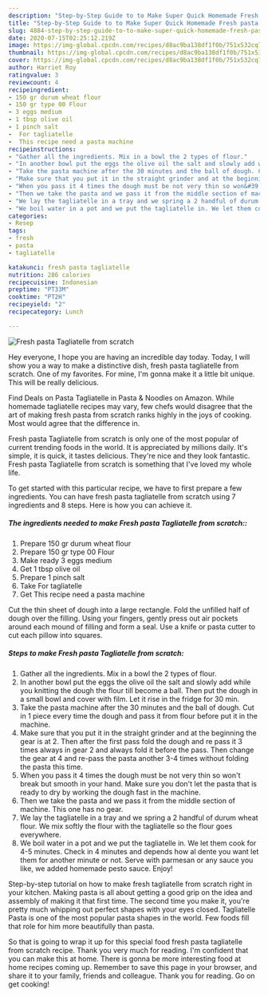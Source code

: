 ```yaml
---
description: "Step-by-Step Guide to to Make Super Quick Homemade Fresh pasta Tagliatelle from scratch"
title: "Step-by-Step Guide to to Make Super Quick Homemade Fresh pasta Tagliatelle from scratch"
slug: 4884-step-by-step-guide-to-to-make-super-quick-homemade-fresh-pasta-tagliatelle-from-scratch
date: 2020-07-15T02:25:12.219Z
image: https://img-global.cpcdn.com/recipes/d8ac9ba138df1f0b/751x532cq70/fresh-pasta-tagliatelle-from-scratch-recipe-main-photo.jpg
thumbnail: https://img-global.cpcdn.com/recipes/d8ac9ba138df1f0b/751x532cq70/fresh-pasta-tagliatelle-from-scratch-recipe-main-photo.jpg
cover: https://img-global.cpcdn.com/recipes/d8ac9ba138df1f0b/751x532cq70/fresh-pasta-tagliatelle-from-scratch-recipe-main-photo.jpg
author: Harriet Roy
ratingvalue: 3
reviewcount: 4
recipeingredient:
- 150 gr durum wheat flour
- 150 gr type 00 Flour
- 3 eggs medium
- 1 tbsp olive oil
- 1 pinch salt
-  For tagliatelle
-  This recipe need a pasta machine
recipeinstructions:
- "Gather all the ingredients. Mix in a bowl the 2 types of flour."
- "In another bowl put the eggs the olive oil the salt and slowly add while you knitting the dough the flour till become a ball. Then put the dough in a small bowl and cover with film. Let it rise in the fridge for 30 min."
- "Take the pasta machine after the 30 minutes and the ball of dough. Cut in 1 piece every time the dough and pass it from flour before put it in the machine."
- "Make sure that you put it in the straight grinder and at the beginning the gear is at 2. Then after the first pass fold the dough and re pass it 3 times always in gear 2 and always fold it before the pass. Then change the gear at 4 and re-pass the pasta another 3-4 times without folding the pasta this time."
- "When you pass it 4 times the dough must be not very thin so won&#39;t break but smooth in your hand. Make sure you don&#39;t let the pasta that is ready to dry by working the dough fast in the machine."
- "Then we take the pasta and we pass it from the middle section of machine. This one has no gear."
- "We lay the tagliatelle in a tray and we spring a 2 handful of durum wheat flour. We mix softly the flour with the tagliatelle so the flour goes everywhere."
- "We boil water in a pot and we put the tagliatelle in. We let them cook for 4-5 minutes. Check in 4 minutes and depends how al dente you want let them for another minute or not. Serve with parmesan or any sauce you like, we added homemade pesto sauce. Enjoy!"
categories:
- Resep
tags:
- fresh
- pasta
- tagliatelle

katakunci: fresh pasta tagliatelle
nutrition: 286 calories
recipecuisine: Indonesian
preptime: "PT33M"
cooktime: "PT2H"
recipeyield: "2"
recipecategory: Lunch

---
```



![Fresh pasta Tagliatelle from scratch](https://img-global.cpcdn.com/recipes/d8ac9ba138df1f0b/751x532cq70/fresh-pasta-tagliatelle-from-scratch-recipe-main-photo.jpg)

Hey everyone, I hope you are having an incredible day today. Today, I will show you a way to make a distinctive dish, fresh pasta tagliatelle from scratch. One of my favorites. For mine, I'm gonna make it a little bit unique. This will be really delicious.

Find Deals on Pasta Tagliatelle in Pasta &amp; Noodles on Amazon. While homemade tagliatelle recipes may vary, few chefs would disagree that the art of making fresh pasta from scratch ranks highly in the joys of cooking. Most would agree that the difference in.

Fresh pasta Tagliatelle from scratch is only one of the most popular of current trending foods in the world. It is appreciated by millions daily. It's simple, it is quick, it tastes delicious. They're nice and they look fantastic. Fresh pasta Tagliatelle from scratch is something that I've loved my whole life.


To get started with this particular recipe, we have to first prepare a few ingredients. You can have fresh pasta tagliatelle from scratch using 7 ingredients and 8 steps. Here is how you can achieve it.

##### The ingredients needed to make Fresh pasta Tagliatelle from scratch::

1. Prepare 150 gr durum wheat flour
1. Prepare 150 gr type 00 Flour
1. Make ready 3 eggs medium
1. Get 1 tbsp olive oil
1. Prepare 1 pinch salt
1. Take  For tagliatelle
1. Get  This recipe need a pasta machine


Cut the thin sheet of dough into a large rectangle. Fold the unfilled half of dough over the filling. Using your fingers, gently press out air pockets around each mound of filling and form a seal. Use a knife or pasta cutter to cut each pillow into squares. 

##### Steps to make Fresh pasta Tagliatelle from scratch:

1. Gather all the ingredients. Mix in a bowl the 2 types of flour.
1. In another bowl put the eggs the olive oil the salt and slowly add while you knitting the dough the flour till become a ball. Then put the dough in a small bowl and cover with film. Let it rise in the fridge for 30 min.
1. Take the pasta machine after the 30 minutes and the ball of dough. Cut in 1 piece every time the dough and pass it from flour before put it in the machine.
1. Make sure that you put it in the straight grinder and at the beginning the gear is at 2. Then after the first pass fold the dough and re pass it 3 times always in gear 2 and always fold it before the pass. Then change the gear at 4 and re-pass the pasta another 3-4 times without folding the pasta this time.
1. When you pass it 4 times the dough must be not very thin so won&#39;t break but smooth in your hand. Make sure you don&#39;t let the pasta that is ready to dry by working the dough fast in the machine.
1. Then we take the pasta and we pass it from the middle section of machine. This one has no gear.
1. We lay the tagliatelle in a tray and we spring a 2 handful of durum wheat flour. We mix softly the flour with the tagliatelle so the flour goes everywhere.
1. We boil water in a pot and we put the tagliatelle in. We let them cook for 4-5 minutes. Check in 4 minutes and depends how al dente you want let them for another minute or not. Serve with parmesan or any sauce you like, we added homemade pesto sauce. Enjoy!


Step-by-step tutorial on how to make fresh tagliatelle from scratch right in your kitchen. Making pasta is all about getting a good grip on the idea and assembly of making it that first time. The second time you make it, you&#39;re pretty much whipping out perfect shapes with your eyes closed. Tagliatelle Pasta is one of the most popular pasta shapes in the world. Few foods fill that role for him more beautifully than pasta. 

So that is going to wrap it up for this special food fresh pasta tagliatelle from scratch recipe. Thank you very much for reading. I'm confident that you can make this at home. There is gonna be more interesting food at home recipes coming up. Remember to save this page in your browser, and share it to your family, friends and colleague. Thank you for reading. Go on get cooking!
